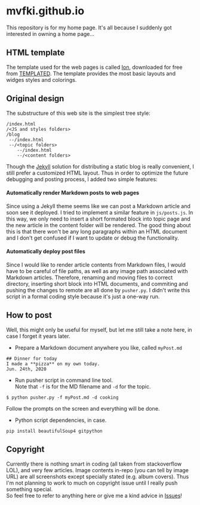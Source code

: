 # mvfki.github.io
This repository is for my home page. It's all because I suddenly got interested in owning a home page... 

## HTML template
The template used for the web pages is called [Ion](https://templated.co/ion), downloaded for free from [TEMPLATED](https://templated.co/). 
The template provides the most basic layouts and widges styles and colorings.  
## Original design
The substructure of this web site is the simplest tree style:
```
/index.html
/<JS and styles folders>
/blog
 --/index.html
 --/<topic folders>
    --/index.html
    --/<content folders>
```
Though the [Jekyll](https://jekyllrb.com/) solution for distributing a static blog is really convenient, I still prefer a customized HTML layout. 
Thus in order to optimize the future debugging and posting process, I added two simple features:

#### Automatically render Markdown posts to web pages
Since using a Jekyll theme seems like we can post a Markdown article and soon see it deployed. I tried to implement a similar feature in `js/posts.js`.
In this way, we only need to insert a short formated block into topic page and the new article in the content folder will be rendered. 
The good thing about this is that there won't be any long paragraphs within an HTML document and I don't get confused if I want to update or debug the functionality. 

#### Automatically deploy post files
Since I would like to render article contents from Markdown files, I would have to be careful of file paths, as well as any image path associated with Markdown articles.
Therefore, renaming and moving files to correct directory, inserting short block into HTML documents, and commiting and pushing the changes to remote are all done by `pusher.py`. 
I didn't write this script in a formal coding style because it's just a one-way run.

## How to post
Well, this might only be useful for myself, but let me still take a note here, in case I forget it years later.  
- Prepare a Markdown document anywhere you like, called `myPost.md`
```
## Dinner for today
I made a **pizza** on my own today.
Jun. 24th, 2020
```

- Run pusher script in command line tool.  
Note that `-f` is for the MD filename and `-d` for the topic.
```{shell}
$ python pusher.py -f myPost.md -d cooking
```
Follow the prompts on the screen and everything will be done.

- Python script dependencies, in case.
```
pip install beautifulSoup4 gitpython
```

## Copyright
Currently there is nothing smart in coding (all taken from stackoverflow LOL), and very few articles. 
Image contents in-repo (you can tell by image URL) are all screenshots except specially stated (e.g. album covers).
Thus I'm not planning to work to much on copyright issue until I really push something special.  
So feel free to refer to anything here or give me a kind advice in [Issues](https://github.com/mvfki/mvfki.github.io/issues/new)!

